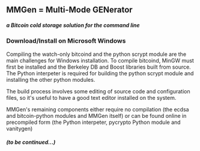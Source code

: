 MMGen = Multi-Mode GENerator
----------------------------
##### a Bitcoin cold storage solution for the command line

### Download/Install on Microsoft Windows

  Compiling the watch-only bitcoind and the python scrypt module are the
  main challenges for Windows installation.
  To compile bitcoind, MinGW must first be installed
  and the Berkeley DB and Boost libraries built from source.
  The Python interpeter is required for building the python scrypt
  module and installing the other python modules.

  The build process involves some editing of source code and configuration
  files, so it's useful to have a good text editor installed on the system.

  MMGen's remaining components either require no compilation (the ecdsa and
  bitcoin-python modules and MMGen itself) or can be found online in
  precompiled form (the Python interpeter, pycrypto Python module and
  vanitygen)

##### (to be continued...)
